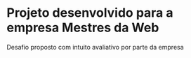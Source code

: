# Projeto desenvolvido para a empresa Mestres da Web

Desafio proposto com intuito avaliativo por parte da empresa
